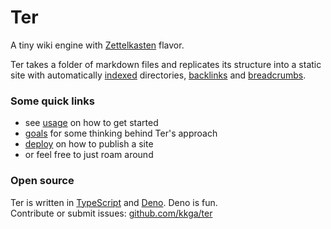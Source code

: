 # Ter

A tiny wiki engine with [Zettelkasten](zettelkasten.md) flavor.

Ter takes a folder of markdown files and replicates its structure into a static
site with automatically [indexed](usage/overview#index-pages) directories,
[backlinks](usage/overview#backlinks) and
[breadcrumbs](usage/overview#breadcrumbs).

### Some quick links

- see [usage](usage) on how to get started
- [goals](goals.md) for some thinking behind Ter's approach
- [deploy](usage/deploy.md) on how to publish a site
- or feel free to just roam around

### Open source

Ter is written in [TypeScript](https://www.typescriptlang.org/) and
[Deno](https://deno.land). Deno is fun.<br/>Contribute or submit issues:
[github.com/kkga/ter](https://github.com/kkga/ter)
